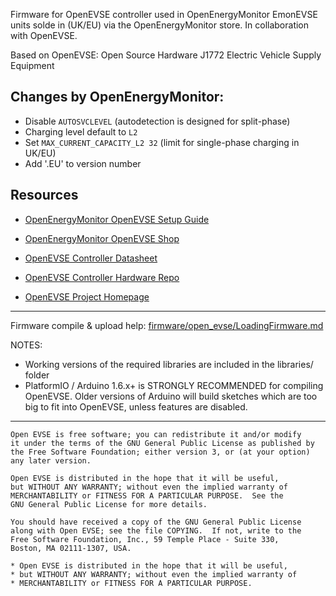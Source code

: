 
Firmware for OpenEVSE controller used in OpenEnergyMonitor EmonEVSE units solde in (UK/EU) via the OpenEnergyMonitor store. In collaboration with OpenEVSE.

Based on OpenEVSE: Open Source Hardware J1772 Electric Vehicle Supply Equipment

## Changes by OpenEnergyMonitor:

- Disable `AUTOSVCLEVEL` (autodetection is designed for split-phase)
- Charging level default to `L2`
- Set `MAX_CURRENT_CAPACITY_L2 32` (limit for single-phase charging in UK/EU)
- Add '.EU' to version number

## Resources

- [OpenEnergyMonitor OpenEVSE Setup Guide](https://guide.openenergymonitor.org/integrations/openevse)
- [OpenEnergyMonitor OpenEVSE Shop](https://shop.openenergymonitor.com/ev-charging/)

- [OpenEVSE Controller Datasheet](https://www.openevse.com/files/OpenEVSE_Plus_v4.pdf)
- [OpenEVSE Controller Hardware Repo](https://github.com/OpenEVSE/OpenEVSE_PLUS)
- [OpenEVSE Project Homepage](https://openevse.com)


***


Firmware compile & upload help: [firmware/open_evse/LoadingFirmware.md](firmware/open_evse/LoadingFirmware.md)

NOTES:
- Working versions of the required libraries are included in the libraries/ folder
- PlatformIO / Arduino 1.6.x+ is STRONGLY RECOMMENDED for compiling OpenEVSE. Older versions of Arduino will build sketches which are too big to fit into OpenEVSE, unless features are disabled.

***

```
Open EVSE is free software; you can redistribute it and/or modify
it under the terms of the GNU General Public License as published by
the Free Software Foundation; either version 3, or (at your option)
any later version.

Open EVSE is distributed in the hope that it will be useful,
but WITHOUT ANY WARRANTY; without even the implied warranty of
MERCHANTABILITY or FITNESS FOR A PARTICULAR PURPOSE.  See the
GNU General Public License for more details.

You should have received a copy of the GNU General Public License
along with Open EVSE; see the file COPYING.  If not, write to the
Free Software Foundation, Inc., 59 Temple Place - Suite 330,
Boston, MA 02111-1307, USA.

* Open EVSE is distributed in the hope that it will be useful,
* but WITHOUT ANY WARRANTY; without even the implied warranty of
* MERCHANTABILITY or FITNESS FOR A PARTICULAR PURPOSE.
```